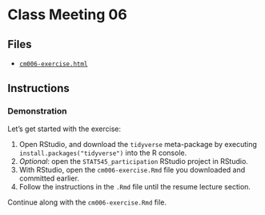 # Class Meeting 06
## Files
* [`cm006-exercise.html`](https://dy-lin.github.io/STAT545-participation/cm006/cm006-exercise.html)

## Instructions
### Demonstration
Let’s get started with the exercise:

1. Open RStudio, and download the `tidyverse` meta-package by executing `install.packages("tidyverse")` into the R console.
1. _Optional_: open the `STAT545_participation` RStudio project in RStudio.
1. With RStudio, open the `cm006-exercise.Rmd` file you downloaded and committed earlier.
1. Follow the instructions in the `.Rmd` file until the resume lecture section.

Continue along with the `cm006-exercise.Rmd` file.
